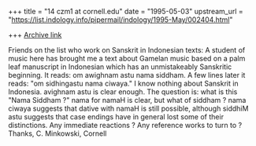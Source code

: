 +++
title = "14 czm1 at cornell.edu"
date = "1995-05-03"
upstream_url = "https://list.indology.info/pipermail/indology/1995-May/002404.html"

+++
[Archive link](https://list.indology.info/pipermail/indology/1995-May/002404.html)

Friends on the list who work on Sanskrit in Indonesian texts:
        A student of music here has brought me a text about Gamelan music
based on a palm leaf manuscript in Indonesian which has an unmistakeably
Sanskritic beginning.  It reads: om awighnam astu nama siddham.  A few
lines later it reads:  "om sidhingastu nama ciwaya."  I know nothing about
Sanskrit in Indonesia.  avighnam astu is clear enough.  The question is:
what is this "Nama Siddham ?"  nama for namaH is clear, but what of siddham
? nama ciwaya suggests that dative with namaH is still possible, although
siddhiM astu suggests that case endings have in general lost some of their
distinctions.
        Any immediate reactions ?  Any reference works to turn to ?
Thanks,
C. Minkowski,  Cornell







